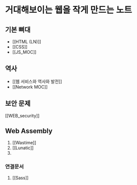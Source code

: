 # 거대해보이는 웹을 작게 만드는 노트

## 기본 뼈대

- [[HTML (LN)]]
- [[CSS]]
- [[JS_MOC]]

## 역사

- [[웹 서비스와 역사와 발전]]
- [[Network MOC]]

## 보안 문제

[[WEB_security]]

## Web Assembly

1. [[Wastime]]
2. [[Lunatic]]
3.

### 연결문서

1. [[Sass]]
